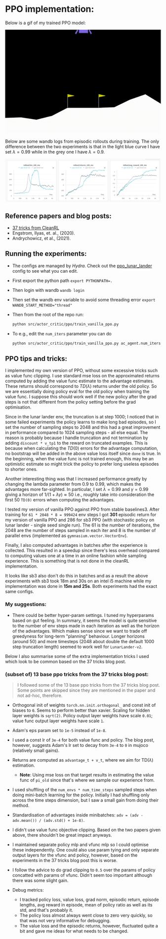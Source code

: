 # PPO implementation:

Below is a gif of my trained PPO model:

![](../../../assets/gifs/eval_lunarlander_v2_greedy_ppo_mine.gif)


Below are some wandb logs from episodic rollouts during training. The only difference between the two experiments is that in the light blue curve I have set $\lambda=0.99$ while in the grey one I have $\lambda=0.9$.

<img src="../../../assets/imgs/rollout_logs_ppo_lam_0.99_vs_0.9.png" alt="rollout traning logs ppo wandb"/>


## Reference papers and blog posts:
* <a href="https://iclr-blog-track.github.io/2022/03/25/ppo-implementation-details/">37 tricks from CleanRL</a>
* Engstrom, Ilyas, et. al., (2020).
* Andrychowicz, et al., (2021).

## Running the experiments:
* The configs are managed by *Hydra*. Check out the <a href="../../../conf/ac_agent/ppo_lunar_lander.yaml">ppo_lunar_lander</a> config to see what you can edit.
* First export the python path `export PYTHONPATH=.`
* Then login with wandb `wandb login`
* Then set the wandb env variable to avoid some threading error `export WANDB_START_METHOD="thread"`
* Then from the root of the repo run:

    ```bash
    python src/actor_critic/ppo/train_vanilla_ppo.py
    ```
* To e.g., edit the `num_iters` parameter you can do

    ```bash
    python src/actor_critic/ppo/train_vanilla_ppo.py ac_agent.num_iters=2
    ``` 

## PPO tips and tricks:

I implemented my own version of PPO, without some excessive tricks such as value func clipping. I use standard mse loss on the approximated returns computed by adding the value func estimate to the advantage estimates. These returns should correspond to $TD(\lambda)$ returns under the old policy. So we are essentially doing policy eval for the old policy when training the value func. I suppose this should work well if the new policy after the grad steps is not that different from the policy setting before the grad optimisation.

Since in the lunar lander env, the truncation is at step 1000; I noticed that in some failed experiments the policy learns to make long bad episodes, so I set the number of sampling steps to 2048 and this had a great improvement in performance compared to 1024 sampling steps - all else equal. The reason is probably because I handle truncation and not termination by adding `discount * v_tp1` to the reward on truncated examples. This is because when calculating the $TD(0)$ errors for the advantage computation, no bootstrap will be added in the above value loss itself since `done` is true. In the beginning, when the value func is not trained enough, this may be an optimistic estimate so might trick the policy to prefer long useless episodes to shorter ones.

Another interesting thing was that I increased performance greatly by changing the lambda parameter from 0.9 to 0.99, which makes the advantages more far-sighted. In particular, I set $\lambda = 0.99$ and $\gamma = 0.99$ giving a horizon of $1 / (1 + \lambda \gamma)\approx 50$ i.e., roughly take into consideration the first 50 `TD(0)` errors when computing the advantages.

I tested my version of vanilla PPO against PPO from stable baselines3. After training for `61 * 2048 * 8 = 999424` env steps I got **301** episodic return for my version of vanilla PPO and 286 for sb3 PPO (with stochastic policy on lunar lander - single seed single run). The 61 is the number of iterations, the 2048 are the number of steps sampled in each iter and 8 is the number of parallel envs (implemented as `gymnasium.vector.VectorEnv`).

Finally, I also computed advantages in batches after the experience is collected. This resulted in a speedup since there's less overhead compared to computing values one at a time in an online fashion while sampling experience. This is something that is not done in the cleanRL implementation. 

It looks like sb3 also don't do this in batches and as a result the above experiments with sb3 took 18m and 30s on an intel i5 machine while my implementation was done in **15m and 25s**. Both experiments had the exact same configs.

### My suggestions:
* There could be better hyper-param settings. I tuned my hyperparams based on gut feeling. In summary, it seems the model is quite sensitive to the number of env steps made in each iteration as well as the horizon of the advantages. Which makes sense since we want to trade off greedyness for long-term "planning" behaviour. Longer horizons (around 50) and more timesteps (2048 about double the default 1000 step truncation length) seemed to work well for `LunarLander-v2`. 

Below I also summarise some of the extra implementation tricks I used which look to be common based on the 37 tricks blog post.

### (subset of) 13 base ppo tricks from the 37 tricks blog post:

> I followed some of the 13 base ppo tricks from the 37 tricks blog post. Some points are skipped since they are mentioned in the paper and not ad-hoc, therefore.

* Orthogonal init of weights `torch.nn.init.orthogonal_` and const init of biases to `0`. Seems to perform better than xavier. Scaling for hidden layer weights is `sqrt(2)`. Policy output layer weights have scale `0.01`; value func output layer weights have scale `1`.
* Adam's eps param set to `1e-5` instead of `1e-8`.
* I used a const lr of `3e-4` for both value func and policy. The blog post, however, suggests Adam's lr set to decay from `3e-4` to `0` in mujoco (relatively small gains).
* Returns are computed as `advantage_t + v_t`, where we aim for TD($\lambda$) estimation.
    * **Note**: Using mse loss on that target results in estimating the value func of `pi_old` since that's where we sample our experience from.
* I used shuffling of the `num_envs * num_time_steps` sampled steps when doing mini-batch learning for the policy. Initially I had shuffling only across the time steps dimension, but I saw a small gain from doing their method.
* Standardisation of advantages inside minibatches: `adv = (adv - adv.mean()) / (adv.std() + 1e-8)`.
* I didn't use value func objective clipping. Based on the two papers given above, there shouldn't be great impact anyways.

* I maintained separate policy mlp and vfunc mlp so I could optimise these independently. One could also use param tying and only separate output layers for the vfunc and policy, however, based on the experiments in the 37 tricks blog post this is worse.

* I follow the advice to do grad clipping to `0.5` over the params of policy concatted with params of vfunc. Didn't seem too important although there was some slight gain.

* Debug metrics:
    * I tracked policy loss, value loss, grad norm, episodic return, episode lengths, avg reward in episode, mean of policy ratio as well as its std, and that's probably it.
    * The policy loss almost always went close to zero very quickly, so that was not very informative for debugging.
    * The value loss and the episodic returns, however, fluctuated quite a bit and gave me ideas for what needs to be changed.